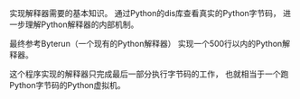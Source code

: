实现解释器需要的基本知识。
通过Python的dis库查看真实的Python字节码，
进一步理解Python解释器的内部机制。

最终参考Byterun（一个现有的Python解释器）
实现一个500行以内的Python解释器。


这个程序实现的解释器只完成最后一部分执行字节码的工作，
也就相当于一个跑Python字节码的Python虚拟机。

